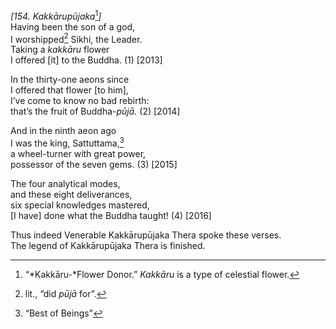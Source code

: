 *\[154. Kakkārupūjaka*[^1]*\]*  
Having been the son of a god,  
I worshipped[^2] Sikhi, the Leader.  
Taking a *kakkāru* flower  
I offered \[it\] to the Buddha. (1) \[2013\]

In the thirty-one aeons since  
I offered that flower \[to him\],  
I’ve come to know no bad rebirth:  
that’s the fruit of Buddha-*pūjā.* (2) \[2014\]

And in the ninth aeon ago  
I was the king, Sattuttama,[^3]  
a wheel-turner with great power,  
possessor of the seven gems. (3) \[2015\]

The four analytical modes,  
and these eight deliverances,  
six special knowledges mastered,  
\[I have\] done what the Buddha taught! (4) \[2016\]

Thus indeed Venerable Kakkārupūjaka Thera spoke these verses.  
The legend of Kakkārupūjaka Thera is finished.

[^1]: “*Kakkāru-*Flower Donor.” *Kakkāru* is a type of celestial flower.

[^2]: lit., “did *pūjā* for”.

[^3]: “Best of Beings”
